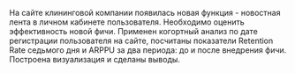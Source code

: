 На сайте клининговой компании появилась новая функция - новостная лента в личном кабинете пользователя. Необходимо оценить эффективность новой фичи.
Применен когортный анализ по дате регистрации пользователя на сайте, посчитаны показатели Retention Rate седьмого дня и ARPPU за два периода: до и после внедрения фичи. Построена визуализация и сделаны выводы.

